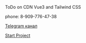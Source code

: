 ToDo on CDN Vue3 and Tailwind CSS

phone: 8-909-776-47-38

[Telegram канал](https://t.me/sadbatyaa)

[Start Project](https://sadbatya.github.io/TailWindProject/)

